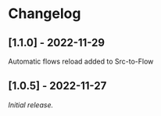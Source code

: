 # Changelog

## [1.1.0] - 2022-11-29

Automatic flows reload added to Src-to-Flow

## [1.0.5] - 2022-11-27

_Initial release._

